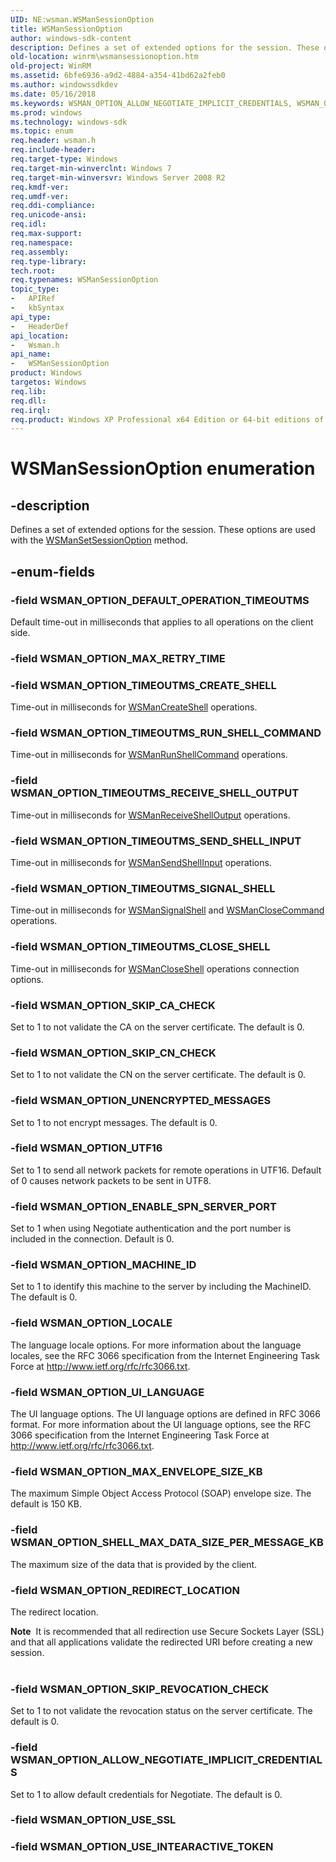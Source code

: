```yaml
---
UID: NE:wsman.WSManSessionOption
title: WSManSessionOption
author: windows-sdk-content
description: Defines a set of extended options for the session. These options are used with the WSManSetSessionOption method.
old-location: winrm\wsmansessionoption.htm
old-project: WinRM
ms.assetid: 6bfe6936-a9d2-4884-a354-41bd62a2feb0
ms.author: windowssdkdev
ms.date: 05/16/2018
ms.keywords: WSMAN_OPTION_ALLOW_NEGOTIATE_IMPLICIT_CREDENTIALS, WSMAN_OPTION_DEFAULT_OPERATION_TIMEOUTMS, WSMAN_OPTION_ENABLE_SPN_SERVER_PORT, WSMAN_OPTION_LOCALE, WSMAN_OPTION_MACHINE_ID, WSMAN_OPTION_MAX_ENVELOPE_SIZE_KB, WSMAN_OPTION_REDIRECT_LOCATION, WSMAN_OPTION_SHELL_MAX_DATA_SIZE_PER_MESSAGE_KB, WSMAN_OPTION_SKIP_CA_CHECK, WSMAN_OPTION_SKIP_CN_CHECK, WSMAN_OPTION_SKIP_REVOCATION_CHECK, WSMAN_OPTION_TIMEOUTMS_CLOSE_SHELL, WSMAN_OPTION_TIMEOUTMS_CREATE_SHELL, WSMAN_OPTION_TIMEOUTMS_RECEIVE_SHELL_OUTPUT, WSMAN_OPTION_TIMEOUTMS_RUN_SHELL_COMMAND, WSMAN_OPTION_TIMEOUTMS_SEND_SHELL_INPUT, WSMAN_OPTION_TIMEOUTMS_SIGNAL_SHELL, WSMAN_OPTION_UI_LANGUAGE, WSMAN_OPTION_UNENCRYPTED_MESSAGES, WSMAN_OPTION_UTF16, WSManSessionOption, WSManSessionOption enumeration [Windows Remote Management], winrm.wsmansessionoption, wsman/WSMAN_OPTION_ALLOW_NEGOTIATE_IMPLICIT_CREDENTIALS, wsman/WSMAN_OPTION_DEFAULT_OPERATION_TIMEOUTMS, wsman/WSMAN_OPTION_ENABLE_SPN_SERVER_PORT, wsman/WSMAN_OPTION_LOCALE, wsman/WSMAN_OPTION_MACHINE_ID, wsman/WSMAN_OPTION_MAX_ENVELOPE_SIZE_KB, wsman/WSMAN_OPTION_REDIRECT_LOCATION, wsman/WSMAN_OPTION_SHELL_MAX_DATA_SIZE_PER_MESSAGE_KB, wsman/WSMAN_OPTION_SKIP_CA_CHECK, wsman/WSMAN_OPTION_SKIP_CN_CHECK, wsman/WSMAN_OPTION_SKIP_REVOCATION_CHECK, wsman/WSMAN_OPTION_TIMEOUTMS_CLOSE_SHELL, wsman/WSMAN_OPTION_TIMEOUTMS_CREATE_SHELL, wsman/WSMAN_OPTION_TIMEOUTMS_RECEIVE_SHELL_OUTPUT, wsman/WSMAN_OPTION_TIMEOUTMS_RUN_SHELL_COMMAND, wsman/WSMAN_OPTION_TIMEOUTMS_SEND_SHELL_INPUT, wsman/WSMAN_OPTION_TIMEOUTMS_SIGNAL_SHELL, wsman/WSMAN_OPTION_UI_LANGUAGE, wsman/WSMAN_OPTION_UNENCRYPTED_MESSAGES, wsman/WSMAN_OPTION_UTF16, wsman/WSManSessionOption
ms.prod: windows
ms.technology: windows-sdk
ms.topic: enum
req.header: wsman.h
req.include-header: 
req.target-type: Windows
req.target-min-winverclnt: Windows 7
req.target-min-winversvr: Windows Server 2008 R2
req.kmdf-ver: 
req.umdf-ver: 
req.ddi-compliance: 
req.unicode-ansi: 
req.idl: 
req.max-support: 
req.namespace: 
req.assembly: 
req.type-library: 
tech.root: 
req.typenames: WSManSessionOption
topic_type:
-	APIRef
-	kbSyntax
api_type:
-	HeaderDef
api_location:
-	Wsman.h
api_name:
-	WSManSessionOption
product: Windows
targetos: Windows
req.lib: 
req.dll: 
req.irql: 
req.product: Windows XP Professional x64 Edition or 64-bit editions of     Windows Server 2003
---
```


# WSManSessionOption enumeration


## -description


Defines a set of extended options for the session. These options are used with the <a href="https://msdn.microsoft.com/e6d21412-49c5-4e04-974d-28e0165ddb69">WSManSetSessionOption</a> method.



## -enum-fields




### -field WSMAN_OPTION_DEFAULT_OPERATION_TIMEOUTMS

Default time-out in milliseconds that applies to all operations on the client side.


### -field WSMAN_OPTION_MAX_RETRY_TIME


### -field WSMAN_OPTION_TIMEOUTMS_CREATE_SHELL

Time-out in milliseconds for <a href="https://msdn.microsoft.com/901c0a2d-d25f-451c-8d6c-83662f1f1061">WSManCreateShell</a> operations.


### -field WSMAN_OPTION_TIMEOUTMS_RUN_SHELL_COMMAND

Time-out in milliseconds for <a href="https://msdn.microsoft.com/8f5c89f8-418c-4a4d-9a52-0fc01ec636b2">WSManRunShellCommand</a> operations.


### -field WSMAN_OPTION_TIMEOUTMS_RECEIVE_SHELL_OUTPUT

Time-out in milliseconds for <a href="https://msdn.microsoft.com/cc64f212-9897-4a58-b3f1-bc2093f593ba">WSManReceiveShellOutput</a> operations.


### -field WSMAN_OPTION_TIMEOUTMS_SEND_SHELL_INPUT

Time-out in milliseconds for <a href="https://msdn.microsoft.com/2336671e-0f60-407f-86a2-9918bbf7f66b">WSManSendShellInput</a> operations.


### -field WSMAN_OPTION_TIMEOUTMS_SIGNAL_SHELL

Time-out in milliseconds for <a href="https://msdn.microsoft.com/9954097d-3e27-4f56-bf8c-3d9aba5c19b5">WSManSignalShell</a> and <a href="https://msdn.microsoft.com/41ef2a6d-af1a-4a51-b01d-262380f01187">WSManCloseCommand</a> operations.


### -field WSMAN_OPTION_TIMEOUTMS_CLOSE_SHELL

Time-out in milliseconds for <a href="https://msdn.microsoft.com/1da452ef-5842-4d8d-941b-09fa57393ebb">WSManCloseShell</a> operations connection options.


### -field WSMAN_OPTION_SKIP_CA_CHECK

Set to 1 to not validate the CA on the server certificate. The default is 0.


### -field WSMAN_OPTION_SKIP_CN_CHECK

Set to 1 to not validate the CN on the server certificate. The default is 0.


### -field WSMAN_OPTION_UNENCRYPTED_MESSAGES

Set to 1 to not encrypt messages. The default is 0.


### -field WSMAN_OPTION_UTF16

Set to 1 to send all network packets for remote operations in UTF16. Default of 0 causes network packets to be sent in UTF8.


### -field WSMAN_OPTION_ENABLE_SPN_SERVER_PORT

Set to 1 when using Negotiate authentication and the  port number is included in the connection. Default is 0.


### -field WSMAN_OPTION_MACHINE_ID

Set to 1 to identify this machine to the server by including the MachineID. The default is 0.


### -field WSMAN_OPTION_LOCALE

The language locale options. For more information about the language locales, see the    RFC 3066 specification from the Internet Engineering Task Force at <a href="http://go.microsoft.com/fwlink/p/?linkid=139708">http://www.ietf.org/rfc/rfc3066.txt</a>.


### -field WSMAN_OPTION_UI_LANGUAGE

The UI language options. The UI language options  are defined in RFC 3066 format.   For more information about the UI language options, see the    RFC 3066 specification from the Internet Engineering Task Force at <a href="http://go.microsoft.com/fwlink/p/?linkid=139708">http://www.ietf.org/rfc/rfc3066.txt</a>.


### -field WSMAN_OPTION_MAX_ENVELOPE_SIZE_KB

The maximum Simple Object Access Protocol (SOAP) envelope size. The default is 150 KB.


### -field WSMAN_OPTION_SHELL_MAX_DATA_SIZE_PER_MESSAGE_KB

The maximum size of the data that is  provided by the client.


### -field WSMAN_OPTION_REDIRECT_LOCATION

The redirect location.

<div class="alert"><b>Note</b>  It is recommended that all redirection use Secure Sockets Layer (SSL) and that all applications validate the redirected URI before creating a new session.</div>
<div> </div>

### -field WSMAN_OPTION_SKIP_REVOCATION_CHECK

Set to 1 to not validate the revocation status on the server certificate. The default is 0.


### -field WSMAN_OPTION_ALLOW_NEGOTIATE_IMPLICIT_CREDENTIALS

Set to 1 to allow default credentials for Negotiate. The default is 0.


### -field WSMAN_OPTION_USE_SSL


### -field WSMAN_OPTION_USE_INTEARACTIVE_TOKEN



